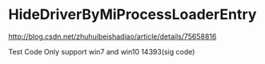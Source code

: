 # HideDriverByMiProcessLoaderEntry
  http://blog.csdn.net/zhuhuibeishadiao/article/details/75658816
 
 Test Code Only support win7 and win10 14393(sig code)
